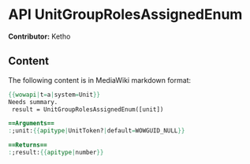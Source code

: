 # API UnitGroupRolesAssignedEnum

**Contributor:** Ketho

## Content

The following content is in MediaWiki markdown format:

```mediawiki
{{wowapi|t=a|system=Unit}}
Needs summary.
 result = UnitGroupRolesAssignedEnum([unit])

==Arguments==
:;unit:{{apitype|UnitToken?|default=WOWGUID_NULL}}

==Returns==
:;result:{{apitype|number}}
```